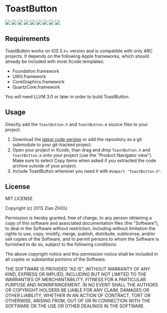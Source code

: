 ToastButton
===========

[![](http://dl.dropbox.com/s/3hnm4c4cv9cqf5j/ToastButton001-thumb.png)](http://dl.dropbox.com/s/w8v4majnkj5gqsi/ToastButton001.png)
[![](http://dl.dropbox.com/s/p491m2wwtz6ialh/ToastButton002-thumb.png)](http://dl.dropbox.com/s/4rbwdppyisw4m75/ToastButton002.png)
[![](http://dl.dropbox.com/s/xe2ga0h8ur9jxg5/ToastButton003-thumb.png)](http://dl.dropbox.com/s/animij0ekjxj0wj/ToastButton003.png)
[![](http://dl.dropbox.com/s/nlgygyetwwtvgfm/ToastButton004-thumb.png)](http://dl.dropbox.com/s/g33bj7c12m299ad/ToastButton004.png)
[![](http://dl.dropbox.com/s/hn2wfn297tumm1n/ToastButton005-thumb.png)](http://dl.dropbox.com/s/bgsp6gz6mi0kjdn/ToastButton005.png)
[![](http://dl.dropbox.com/s/grjvhek5mmkzbr7/ToastButton006-thumb.png)](http://dl.dropbox.com/s/74eptaupxckufuz/ToastButton006.png)
[![](http://dl.dropbox.com/s/j83nea6morgygl5/ToastButton007-thumb.png)](http://dl.dropbox.com/s/dey1uw0kr2u5zbc/ToastButton007.png)
[![](http://dl.dropbox.com/s/4jf1gmde3rs1m8n/ToastButton008-thumb.png)](http://dl.dropbox.com/s/t4p5zxdz3f580x7/ToastButton008.png)
[![](http://dl.dropbox.com/s/rmrvbdwh81bj0i1/ToastButton009-thumb.png)](http://dl.dropbox.com/s/ozv0kgazgbcb1eo/ToastButton009.png)

## Requirements

ToastButton works on iOS 5.x+ version and is compatible with only ARC projects. It depends on the following Apple frameworks, which should already be included with most Xcode templates:

* Foundation.framework
* UIKit.framework
* CoreGraphics.framework
* QuartzCore.framework

You will need LLVM 3.0 or later in order to build ToastButton. 

## Usage

Directly add the `ToastButton.h` and `ToastButton.m` source files to your project.

1. Download the [latest code version](https://github.com/carlWattpad/ToastButton/archive/master.zip) or add the repository as a git submodule to your git-tracked project. 
2. Open your project in Xcode, than drag and drop `ToastButton.h` and `ToastButton.m` onto your project (use the "Product Navigator view"). Make sure to select Copy items when asked if you extracted the code archive outside of your project. 
3. Include ToastButton wherever you need it with `#import "ToastButton.h"`.

## License

 MIT LICENSE

 Copyright (c) 2013 Zian ZHOU

 Permission is hereby granted, free of charge, to any person obtaining a copy of this software and associated documentation files (the "Software"), to deal in the Software without restriction, including without limitation the rights to use, copy, modify, merge, publish, distribute, sublicense, and/or sell copies of the Software, and to permit persons to whom the Software is furnished to do so, subject to the following conditions:

 The above copyright notice and this permission notice shall be included in all copies or substantial portions of the Software.

 THE SOFTWARE IS PROVIDED "AS IS", WITHOUT WARRANTY OF ANY KIND, EXPRESS OR IMPLIED, INCLUDING BUT NOT LIMITED TO THE WARRANTIES OF MERCHANTABILITY, FITNESS FOR A PARTICULAR PURPOSE AND NONINFRINGEMENT. IN NO EVENT SHALL THE AUTHORS OR COPYRIGHT HOLDERS BE LIABLE FOR ANY CLAIM, DAMAGES OR OTHER LIABILITY, WHETHER IN AN ACTION OF CONTRACT, TORT OR OTHERWISE, ARISING FROM, OUT OF OR IN CONNECTION WITH THE SOFTWARE OR THE USE OR OTHER DEALINGS IN THE SOFTWARE.
